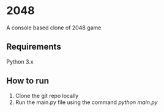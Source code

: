 # 2048
A console based clone of 2048 game

## Requirements
Python 3.x

## How to run
1. Clone the git repo locally
2. Run the main.py file using the command *python main.py*

